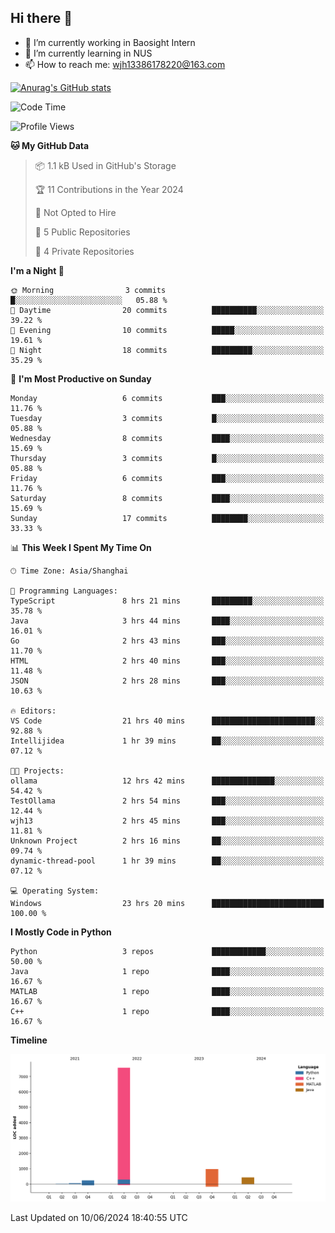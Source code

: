 ## Hi there 👋

- 🔭 I’m currently working in Baosight Intern
- 🌱 I’m currently learning in NUS
- 📫 How to reach me: wjh13386178220@163.com

[![Anurag's GitHub stats](https://github-readme-stats.vercel.app/api?username=wuhu-wang)](https://github.com/anuraghazra/github-readme-stats)

<!--START_SECTION:waka-->
![Code Time](http://img.shields.io/badge/Code%20Time-23%20hrs%2020%20mins-blue)

![Profile Views](http://img.shields.io/badge/Profile%20Views-46-blue)

**🐱 My GitHub Data** 

> 📦 1.1 kB Used in GitHub's Storage 
 > 
> 🏆 11 Contributions in the Year 2024
 > 
> 🚫 Not Opted to Hire
 > 
> 📜 5 Public Repositories 
 > 
> 🔑 4 Private Repositories 
 > 
**I'm a Night 🦉** 

```text
🌞 Morning                3 commits           █░░░░░░░░░░░░░░░░░░░░░░░░   05.88 % 
🌆 Daytime                20 commits          ██████████░░░░░░░░░░░░░░░   39.22 % 
🌃 Evening                10 commits          █████░░░░░░░░░░░░░░░░░░░░   19.61 % 
🌙 Night                  18 commits          █████████░░░░░░░░░░░░░░░░   35.29 % 
```
📅 **I'm Most Productive on Sunday** 

```text
Monday                   6 commits           ███░░░░░░░░░░░░░░░░░░░░░░   11.76 % 
Tuesday                  3 commits           █░░░░░░░░░░░░░░░░░░░░░░░░   05.88 % 
Wednesday                8 commits           ████░░░░░░░░░░░░░░░░░░░░░   15.69 % 
Thursday                 3 commits           █░░░░░░░░░░░░░░░░░░░░░░░░   05.88 % 
Friday                   6 commits           ███░░░░░░░░░░░░░░░░░░░░░░   11.76 % 
Saturday                 8 commits           ████░░░░░░░░░░░░░░░░░░░░░   15.69 % 
Sunday                   17 commits          ████████░░░░░░░░░░░░░░░░░   33.33 % 
```


📊 **This Week I Spent My Time On** 

```text
🕑︎ Time Zone: Asia/Shanghai

💬 Programming Languages: 
TypeScript               8 hrs 21 mins       █████████░░░░░░░░░░░░░░░░   35.78 % 
Java                     3 hrs 44 mins       ████░░░░░░░░░░░░░░░░░░░░░   16.01 % 
Go                       2 hrs 43 mins       ███░░░░░░░░░░░░░░░░░░░░░░   11.70 % 
HTML                     2 hrs 40 mins       ███░░░░░░░░░░░░░░░░░░░░░░   11.48 % 
JSON                     2 hrs 28 mins       ███░░░░░░░░░░░░░░░░░░░░░░   10.63 % 

🔥 Editors: 
VS Code                  21 hrs 40 mins      ███████████████████████░░   92.88 % 
Intellijidea             1 hr 39 mins        ██░░░░░░░░░░░░░░░░░░░░░░░   07.12 % 

🐱‍💻 Projects: 
ollama                   12 hrs 42 mins      ██████████████░░░░░░░░░░░   54.42 % 
TestOllama               2 hrs 54 mins       ███░░░░░░░░░░░░░░░░░░░░░░   12.44 % 
wjh13                    2 hrs 45 mins       ███░░░░░░░░░░░░░░░░░░░░░░   11.81 % 
Unknown Project          2 hrs 16 mins       ██░░░░░░░░░░░░░░░░░░░░░░░   09.74 % 
dynamic-thread-pool      1 hr 39 mins        ██░░░░░░░░░░░░░░░░░░░░░░░   07.12 % 

💻 Operating System: 
Windows                  23 hrs 20 mins      █████████████████████████   100.00 % 
```

**I Mostly Code in Python** 

```text
Python                   3 repos             ████████████░░░░░░░░░░░░░   50.00 % 
Java                     1 repo              ████░░░░░░░░░░░░░░░░░░░░░   16.67 % 
MATLAB                   1 repo              ████░░░░░░░░░░░░░░░░░░░░░   16.67 % 
C++                      1 repo              ████░░░░░░░░░░░░░░░░░░░░░   16.67 % 
```



**Timeline**

![Lines of Code chart](https://raw.githubusercontent.com/wuhu-wang/wuhu-wang/main/assets/bar_graph.png)


 Last Updated on 10/06/2024 18:40:55 UTC
<!--END_SECTION:waka-->